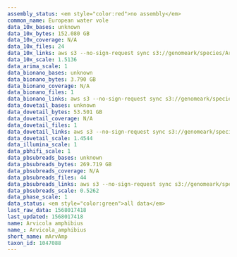 ```yaml
---
assembly_status: <em style="color:red">no assembly</em>
common_name: European water vole
data_10x_bases: unknown
data_10x_bytes: 152.080 GB
data_10x_coverage: N/A
data_10x_files: 24
data_10x_links: aws s3 --no-sign-request sync s3://genomeark/species/Arvicola_amphibius/mArvAmp1/genomic_data/10x/ .<br>
data_10x_scale: 1.5136
data_arima_scale: 1
data_bionano_bases: unknown
data_bionano_bytes: 3.790 GB
data_bionano_coverage: N/A
data_bionano_files: 1
data_bionano_links: aws s3 --no-sign-request sync s3://genomeark/species/Arvicola_amphibius/mArvAmp1/genomic_data/bionano/ .<br>
data_dovetail_bases: unknown
data_dovetail_bytes: 53.501 GB
data_dovetail_coverage: N/A
data_dovetail_files: 1
data_dovetail_links: aws s3 --no-sign-request sync s3://genomeark/species/Arvicola_amphibius/mArvAmp1/genomic_data/dovetail/ .<br>
data_dovetail_scale: 1.4544
data_illumina_scale: 1
data_pbhifi_scale: 1
data_pbsubreads_bases: unknown
data_pbsubreads_bytes: 269.719 GB
data_pbsubreads_coverage: N/A
data_pbsubreads_files: 44
data_pbsubreads_links: aws s3 --no-sign-request sync s3://genomeark/species/Arvicola_amphibius/mArvAmp1/genomic_data/pacbio/ . --exclude "*ccs.bam*"<br>
data_pbsubreads_scale: 0.5262
data_phase_scale: 1
data_status: <em style="color:green">all data</em>
last_raw_data: 1568017418
last_updated: 1568017418
name: Arvicola amphibius
name_: Arvicola_amphibius
short_name: mArvAmp
taxon_id: 1047088
---
```

